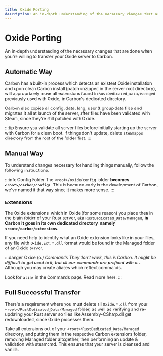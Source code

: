 ```yaml
---
title: Oxide Porting
description: An in-depth understanding of the necessary changes that are done when you're willing to transfer your Oxide server to Carbon.
---
```


# Oxide Porting

An in-depth understanding of the necessary changes that are done when you're willing to transfer your Oxide server to Carbon.

## Automatic Way
Carbon has a built-in process which detects an existent Oxide installation and upon clean Carbon install (patch unzipped in the server root directory), will appropriately move all extensions found in `RustDedicated_Data/Managed` previously used with Oxide, in Carbon's dedicated directory.

Carbon also copies all config, data, lang, user & group data files and migrates it all at launch of the server, after files have been validated with Steam, since they're still patched with Oxide.

:::tip
Ensure you validate all server files before initially starting up the server with Carbon for a clean boot. If things don't update, delete `steamapps` directory from the root of the folder first.
:::

## Manual Way
To understand changes necessary for handling things manually, follow the following instructions.

:::info Config Folder
The `<root>/oxide/config` folder **becomes `<root>/carbon/configs`**. This is because early in the development of Carbon, we've named it that way since it makes more sense.
:::

### Extensions
The Oxide extensions, which in Oxide (for some reason) you place then in the brain folder of your Rust server, aka `RustDedicated_Data/Managed`, **in Carbon it goes in its own dedicated directory, namely `<root>/carbon/extensions`**. 

If you need help to identify what an Oxide extension looks like in your files, any file with `Oxide.Ext.*.dll` format would be found in the Managed folder of an Oxide server. 

:::danger Oxide (o.*) Commands
They don't work, this is Carbon. It might be difficult to get used to it, but all our commands are prefixed with c.*. Although you may create aliases which reflect commands. 

Look for `alias` in the Commands page. [Read more here.](../references/commands)
:::

## Full Successful Transfer
There's a requirement where you must delete all `Oxide.*.dll` from your `<root>/RustDedicated_Data/Managed` folder, as well as verifying and re-updating your Rust server so files like Assembly-CSharp.dll get redownloaded, since Oxide processes them.

Take all extensions out of your `<root>/RustDedicated_Data/Managed` directory, and putting them in the respective Carbon extensions folder, removing Managed folder altogether, then performing an update & validation with steamcmd. This ensures that your server is cleansed and vanilla.

